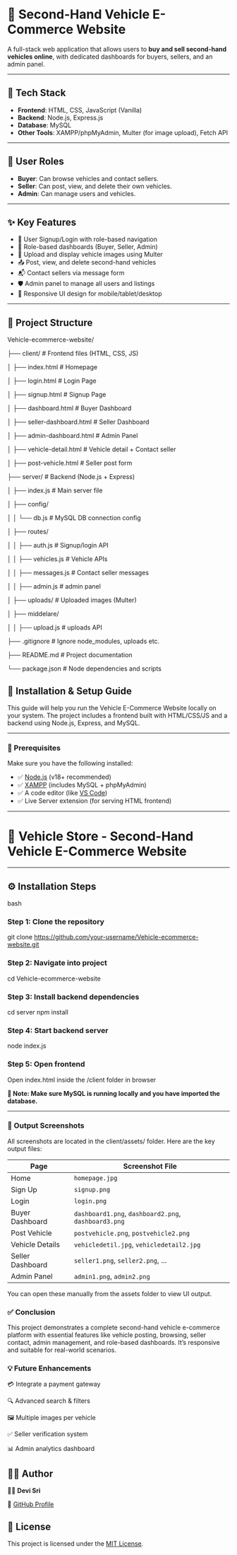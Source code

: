 # 🚗 Second-Hand Vehicle E-Commerce Website

A full-stack web application that allows users to **buy and sell second-hand vehicles online**, with dedicated dashboards for buyers, sellers, and an admin panel.

---

## 🧰 Tech Stack

- **Frontend**: HTML, CSS, JavaScript (Vanilla)
- **Backend**: Node.js, Express.js
- **Database**: MySQL
- **Other Tools**: XAMPP/phpMyAdmin, Multer (for image upload), Fetch API

---

## 👥 User Roles

- **Buyer**: Can browse vehicles and contact sellers.
- **Seller**: Can post, view, and delete their own vehicles.
- **Admin**: Can manage users and vehicles.

---

## ✨ Key Features

- 🔐 User Signup/Login with role-based navigation
- 🧾 Role-based dashboards (Buyer, Seller, Admin)
- 📸 Upload and display vehicle images using Multer
- 📤 Post, view, and delete second-hand vehicles
- 📬 Contact sellers via message form
- 🛡️ Admin panel to manage all users and listings
- 📱 Responsive UI design for mobile/tablet/desktop

---

## 📂 Project Structure

Vehicle-ecommerce-website/

├── client/ # Frontend files (HTML, CSS, JS)

│ ├── index.html # Homepage

│ ├── login.html # Login Page

│ ├── signup.html # Signup Page

│ ├── dashboard.html # Buyer Dashboard

│ ├── seller-dashboard.html # Seller Dashboard

│ ├── admin-dashboard.html # Admin Panel

│ ├── vehicle-detail.html # Vehicle detail + Contact seller

│ ├── post-vehicle.html # Seller post form

├── server/ # Backend (Node.js + Express)

│ ├── index.js # Main server file

│ ├── config/

│ │ └── db.js # MySQL DB connection config

│ ├── routes/

│ │ ├── auth.js # Signup/login API

│ │ ├── vehicles.js # Vehicle APIs

│ │ ├── messages.js # Contact seller messages

│ │ ├── admin.js # admin panel

│ ├── uploads/ # Uploaded images (Multer)

│ ├── middelare/ 

│ │ ├── upload.js # uploads API

├── .gitignore # Ignore node_modules, uploads etc.

├── README.md # Project documentation

└── package.json # Node dependencies and scripts

## 🚀 Installation & Setup Guide

This guide will help you run the Vehicle E-Commerce Website locally on your system. The project includes a frontend built with HTML/CSS/JS and a backend using Node.js, Express, and MySQL.

---
### 🧰 Prerequisites

Make sure you have the following installed:

- ✅ [Node.js](https://nodejs.org/) (v18+ recommended)
- ✅ [XAMPP](https://www.apachefriends.org/) (includes MySQL + phpMyAdmin)
- ✅ A code editor (like [VS Code](https://code.visualstudio.com/))
- ✅ Live Server extension (for serving HTML frontend)

---

# 🚗 Vehicle Store - Second-Hand Vehicle E-Commerce Website


---

## ⚙️ Installation Steps

bash
### Step 1: Clone the repository
git clone https://github.com/your-username/Vehicle-ecommerce-website.git

### Step 2: Navigate into project
cd Vehicle-ecommerce-website

### Step 3: Install backend dependencies
cd server
npm install

### Step 4: Start backend server
node index.js

### Step 5: Open frontend
Open index.html inside the /client folder in browser

**🛑 Note: Make sure MySQL is running locally and you have imported the database.**

---

### 📸 Output Screenshots
All screenshots are located in the client/assets/ folder. Here are the key output files:

| Page             | Screenshot File                                      |
| ---------------- | ---------------------------------------------------- |
| Home             | `homepage.jpg`                                       |
| Sign Up          | `signup.png`                                         |
| Login            | `login.png`                                          |
| Buyer Dashboard  | `dashboard1.png`, `dashboard2.png`, `dashboard3.png` |
| Post Vehicle     | `postvehicle.png`, `postvehicle2.png`                |
| Vehicle Details  | `vehicledetil.jpg`, `vehicledetail2.jpg`             |
| Seller Dashboard | `seller1.png`, `seller2.png`, ...                    |
| Admin Panel      | `admin1.png`, `admin2.png`                           |

You can open these manually from the assets folder to view UI output.

### ✅ Conclusion
This project demonstrates a complete second-hand vehicle e-commerce platform with essential features like vehicle posting, browsing, seller contact, admin management, and role-based dashboards. It’s responsive and suitable for real-world scenarios.

### 💡 Future Enhancements
💳 Integrate a payment gateway

🔍 Advanced search & filters

🖼️ Multiple images per vehicle

✅ Seller verification system

📊 Admin analytics dashboard

## 🙋‍♀️ Author

👩‍💻 **Devi Sri**  

🔗 [GitHub Profile](https://github.com/devisri4)

## 📄 License

This project is licensed under the [MIT License](./LICENSE).

